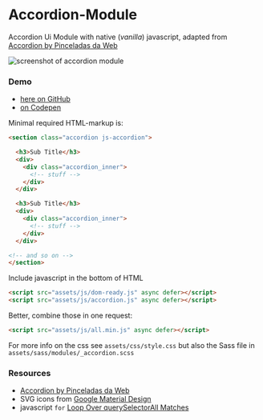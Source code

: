 # Accordion-Module

Accordion Ui Module with native (_vanilla_) javascript, adapted from [Accordion by Pinceladas da Web](https://github.com/pinceladasdaweb/accordion)

![screenshot of accordion module](https://atelierbram.github.io/assets/img/accordion-module-screengrab.png "screenshot of accordion module")

### Demo
- [here on GitHub](http://atelierbram.github.io/Accordion-Module/)
- [on Codepen](http://codepen.io/atelierbram/)


Minimal required HTML-markup is:

```html
<section class="accordion js-accordion">

  <h3>Sub Title</h3>
  <div>
    <div class="accordion_inner">
      <!-- stuff -->
    </div>
  </div>

  <h3>Sub Title</h3>
  <div>
    <div class="accordion_inner">
      <!-- stuff -->
    </div>
  </div>

<!-- and so on -->
</section>

```

Include javascript in the bottom of HTML

```html
<script src="assets/js/dom-ready.js" async defer></script>
<script src="assets/js/accordion.js" async defer></script>
```

Better, combine those in one request:
```html
<script src="assets/js/all.min.js" async defer></script>
```

For more info on the css see `assets/css/style.css` but also the Sass file in `assets/sass/modules/_accordion.scss`

### Resources
- [Accordion by Pinceladas da Web](https://github.com/pinceladasdaweb/accordion)
- SVG icons from [Google Material Design](https://github.com/google/material-design-icons)
- javascript `for` [Loop Over querySelectorAll Matches](https://css-tricks.com/snippets/javascript/loop-queryselectorall-matches/)
